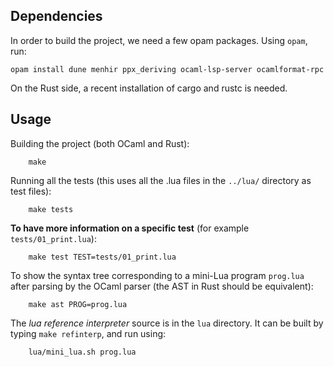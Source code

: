 ## Dependencies

In order to build the project, we need a few opam packages.
Using `opam`, run:

```
opam install dune menhir ppx_deriving ocaml-lsp-server ocamlformat-rpc
```

On the Rust side, a recent installation of cargo and rustc is needed.

## Usage

Building the project (both OCaml and Rust):

```
    make
```

Running all the tests (this uses all the .lua files in the `../lua/` directory as test files):

```
    make tests
```

**To have more information on a specific test** (for example `tests/01_print.lua`):

```
    make test TEST=tests/01_print.lua
```

To show the syntax tree corresponding to a mini-Lua program `prog.lua` after parsing by the OCaml parser (the AST in Rust should be equivalent):

```
    make ast PROG=prog.lua
```

The *lua reference interpreter* source is in the `lua` directory. It can be built by typing `make refinterp`, and run using:

```
    lua/mini_lua.sh prog.lua
```